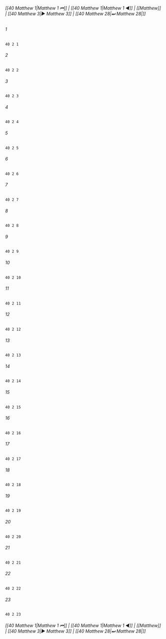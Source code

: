 
###### [[40 Matthew 1|Matthew 1 ⏮]] | [[40 Matthew 1|Matthew 1 ◀]] | [[Matthew]] | [[40 Matthew 3|▶ Matthew 3]] | [[40 Matthew 28|⏭ Matthew 28|]]

###### 1
``` verse
40 2 1 
```
###### 2
``` verse
40 2 2 
```
###### 3
``` verse
40 2 3 
```
###### 4
``` verse
40 2 4 
```
###### 5
``` verse
40 2 5 
```
###### 6
``` verse
40 2 6 
```
###### 7
``` verse
40 2 7 
```
###### 8
``` verse
40 2 8 
```
###### 9
``` verse
40 2 9 
```
###### 10
``` verse
40 2 10 
```
###### 11
``` verse
40 2 11 
```
###### 12
``` verse
40 2 12 
```
###### 13
``` verse
40 2 13 
```
###### 14
``` verse
40 2 14 
```
###### 15
``` verse
40 2 15 
```
###### 16
``` verse
40 2 16 
```
###### 17
``` verse
40 2 17 
```
###### 18
``` verse
40 2 18 
```
###### 19
``` verse
40 2 19 
```
###### 20
``` verse
40 2 20 
```
###### 21
``` verse
40 2 21 
```
###### 22
``` verse
40 2 22 
```
###### 23
``` verse
40 2 23 
```

###### [[40 Matthew 1|Matthew 1 ⏮]] | [[40 Matthew 1|Matthew 1 ◀]] | [[Matthew]] | [[40 Matthew 3|▶ Matthew 3]] | [[40 Matthew 28|⏭ Matthew 28|]]

